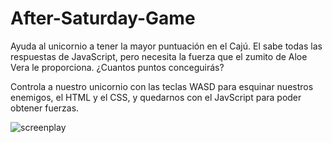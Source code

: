 # After-Saturday-Game
Ayuda al unicornio a tener la mayor puntuación en el Cajú. El sabe todas las respuestas de JavaScript, pero necesita la fuerza que el zumito de Aloe Vera le proporciona. ¿Cuantos puntos conceguirás?

Controla a nuestro unicornio con las teclas WASD para esquinar nuestros enemigos, el HTML y el CSS, y quedarnos con el JavScript para poder obtener fuerzas.

![screenplay](https://github.com/Lara-art/After-Saturday-Game/assets/62111495/4c7ebab8-9321-43e8-9c7f-d5d1778dc6f3)
